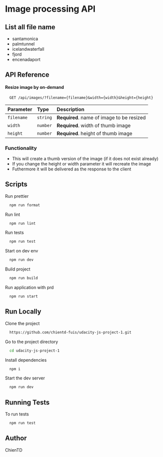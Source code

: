 # Image processing API

## List all file name
-  santamonica
-  palmtunnel
-  icelandwaterfall
-  fjord
-  encenadaport
## API Reference
#### Resize image by on-demand

```http
  GET /api/images/?filename={filename}&width={width}&height={height}
```

| Parameter  | Type     | Description                                             |
| :--------- | :------- | :------------------------------------------------------ |
| `filename` | `string` | **Required**. name of image to be resized               |
| `width`    | `number` | **Required**. width of thumb image                      |
| `height`   | `number` | **Required**. height of thumb image                     |

### Functionality

-   This will create a thumb version of the image (if it does not exist already)
-   If you change the height or width parameter it will recreate the image
-   Futhermore it will be delivered as the response to the client

## Scripts

Run prettier

```bash
  npm run format
```

Run lint

```bash
  npm run lint
```

Run tests

```bash
  npm run test
```

Start on dev env

```bash
  npm run dev
```

Build project

```bash
  npm run build
```

Run application with prd

```bash
  npm run start
```

## Run Locally

Clone the project

```bash
  https://github.com/chientd-fuis/udacity-js-project-1.git
```

Go to the project directory

```bash
  cd udacity-js-project-1
```

Install dependencies

```bash
  npm i
```

Start the dev server

```bash
  npm run dev
```

## Running Tests

To run tests

```bash
  npm run test
```

## Author
ChienTD
